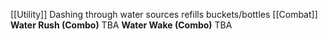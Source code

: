 [[Utility]]
	Dashing through water sources refills buckets/bottles
[[Combat]]
	**Water Rush (Combo)**
	TBA
	**Water Wake (Combo)**
	TBA